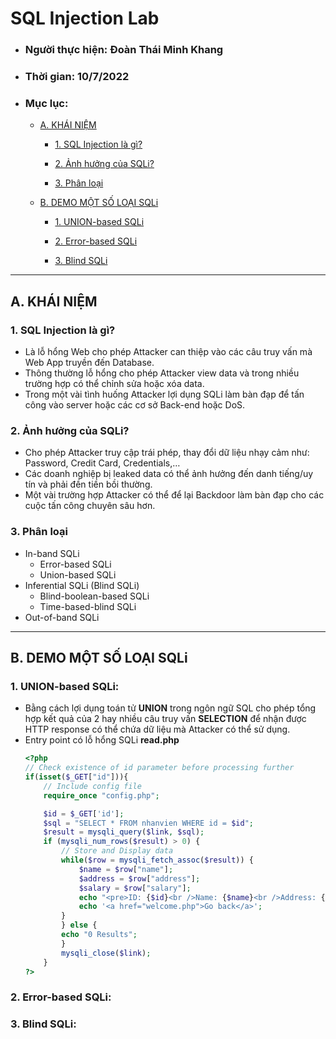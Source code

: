 # **SQL Injection Lab**
- ### Người thực hiện: Đoàn Thái Minh Khang
- ### Thời gian: 10/7/2022
- ### Mục lục:
    - [A. KHÁI NIỆM](https://github.com/kahang3000/SQL-Injection#a-kh%C3%A1i-ni%E1%BB%87m)

        - [1. SQL Injection là gì?](https://github.com/kahang3000/SQL-Injection#1-sql-injection-l%C3%A0-g%C3%AC)

        - [2. Ảnh hưởng của SQLi?](https://github.com/kahang3000/SQL-Injection#2-%E1%BA%A3nh-h%C6%B0%E1%BB%9Fng-c%E1%BB%A7a-sqli)

        - [3. Phân loại](https://github.com/kahang3000/SQL-Injection#3-ph%C3%A2n-lo%E1%BA%A1i)

    - [B. DEMO MỘT SỐ LOẠI SQLi](https://github.com/kahang3000/SQL-Injection#b-demo-m%E1%BB%99t-s%E1%BB%91-lo%E1%BA%A1i-sqli)

        - [1. UNION-based SQLi](https://github.com/kahang3000/SQL-Injection#1-union-based-sqli)

        - [2. Error-based SQLi](https://github.com/kahang3000/SQL-Injection#2-error-based-sqli)

        - [3. Blind SQLi](https://github.com/kahang3000/SQL-Injection#3-blind-sqli)

***
## **A. KHÁI NIỆM**

### **1. SQL Injection là gì?**
- Là lỗ hổng Web cho phép Attacker can thiệp vào các câu truy vấn mà Web App truyền đến Database.
- Thông thường lỗ hổng cho phép Attacker view data và trong nhiều trường hợp có thể chỉnh sửa hoặc xóa data.
- Trong một vài tình huống Attacker lợi dụng SQLi làm bàn đạp để tấn công vào server hoặc các cơ sở Back-end hoặc DoS.

### **2. Ảnh hưởng của SQLi?**
- Cho phép Attacker truy cập trái phép, thay đổi dữ liệu nhạy cảm như: Password, Credit Card, Credentials,…
- Các doanh nghiệp bị leaked data có thể ảnh hưởng đến danh tiếng/uy tín và phải đền tiền bồi thường.
- Một vài trường hợp Attacker có thể để lại Backdoor làm bàn đạp cho các cuộc tấn công chuyên sâu hơn.

### **3. Phân loại**
- In-band SQLi
    - Error-based SQLi
    - Union-based SQLi
- Inferential SQLi (Blind SQLi)
    - Blind-boolean-based SQLi
    - Time-based-blind SQLi
- Out-of-band SQLi

***
## **B. DEMO MỘT SỐ LOẠI SQLi**
### **1. UNION-based SQLi:**

- Bằng cách lợi dụng toán tử **UNION** trong ngôn ngữ SQL cho phép tổng hợp kết quả của 2 hay nhiều câu truy vấn **SELECTION** để nhận được HTTP response có thể chứa dữ liệu mà Attacker có thể sử dụng.
- Entry point có lỗ hổng SQLi **read.php**
    ```php
    <?php
    // Check existence of id parameter before processing further
    if(isset($_GET["id"])){
        // Include config file
        require_once "config.php";

        $id = $_GET['id'];
        $sql = "SELECT * FROM nhanvien WHERE id = $id";
        $result = mysqli_query($link, $sql);
        if (mysqli_num_rows($result) > 0) {
            // Store and Display data
            while($row = mysqli_fetch_assoc($result)) {
                $name = $row["name"];
                $address = $row["address"];
                $salary = $row["salary"];
                echo "<pre>ID: {$id}<br />Name: {$name}<br />Address: {$address}<br />Salary: {$salary}<br /></pre>";
                echo '<a href="welcome.php">Go back</a>';
            }
            } else {
            echo "0 Results";
            }
            mysqli_close($link);
        }
    ?>
    ```
### **2. Error-based SQLi:**
### **3. Blind SQLi:**